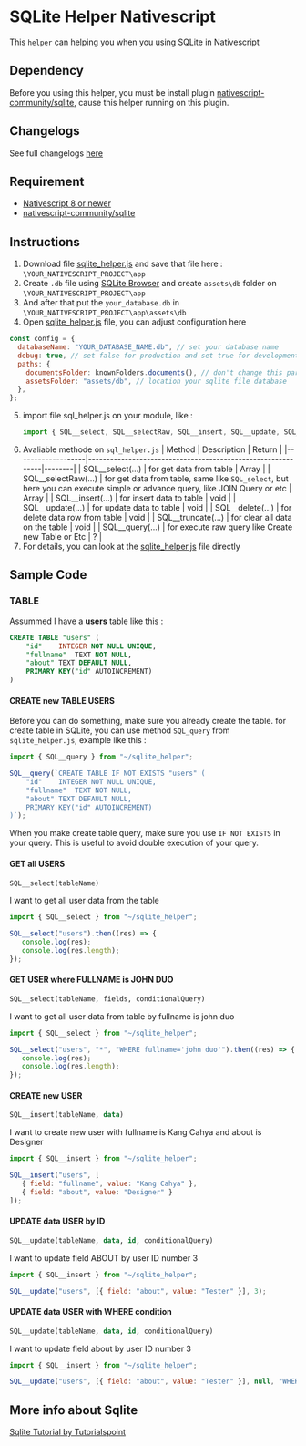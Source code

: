 # SQLite Helper Nativescript
This ```helper``` can helping you when you using SQLite in Nativescript


## Dependency
Before you using this helper, you must be install plugin [nativescript-community/sqlite](https://github.com/nativescript-community/sqlite), cause this helper running on this plugin.

## Changelogs
See full changelogs [here](https://github.com/dyazincahya/sqlite-helper-nativescript/releases)
## Requirement
- [Nativescript 8 or newer](https://nativescript.org/)
- [nativescript-community/sqlite](https://github.com/nativescript-community/sqlite)


## Instructions
1. Download file [sqlite_helper.js](https://github.com/dyazincahya/sqlite-helper-nativescript/blob/main/sqlite_helper.js) and save that file here : ```\YOUR_NATIVESCRIPT_PROJECT\app```
2. Create ```.db``` file using [SQLite Browser](https://sqlitebrowser.org) and create ```assets\db``` folder on ```\YOUR_NATIVESCRIPT_PROJECT\app```
3. And after that put the ```your_database.db``` in ```\YOUR_NATIVESCRIPT_PROJECT\app\assets\db```
4. Open [sqlite_helper.js](https://github.com/dyazincahya/sqlite-helper-nativescript/blob/main/sqlite_helper.js) file, you can adjust configuration here
```javascript
const config = {
  databaseName: "YOUR_DATABASE_NAME.db", // set your database name
  debug: true, // set false for production and set true for development
  paths: {
    documentsFolder: knownFolders.documents(), // don't change this part, this for get root directory
    assetsFolder: "assets/db", // location your sqlite file database
  },
};
```
5. import file sql_helper.js on your module, like :
   ``` javascript
   import { SQL__select, SQL__selectRaw, SQL__insert, SQL__update, SQL__delete, SQL__truncate, SQL__query } from "~/sqlite_helper";
   ```
6. Avaliable methode on ```sql_helper.js```
    | Method            | Description                                                 | Return |
    |-------------------|-------------------------------------------------------------|--------|
    | SQL__select(...)   | for get data from table                                         | Array  |
    | SQL__selectRaw(...) | for get data from table, same like ```SQL_select```, but here you can execute simple or advance query, like JOIN Query or etc | Array | 
    | SQL__insert(...)   | for insert data to table                                    | void   |
    | SQL__update(...)   | for update data to table                                    | void   |
    | SQL__delete(...)   | for delete data row from table                              | void   |
    | SQL__truncate(...) | for clear all data on the table                             | void   |
    | SQL__query(...)    | for execute raw query like Create new Table or Etc | ?      |
7. For details, you can look at the [sqlite_helper.js](https://github.com/dyazincahya/sqlite-helper-nativescript/blob/main/sqlite_helper.js) file directly


## Sample Code

### TABLE
Assummed I have a **users** table like this :
``` sql
CREATE TABLE "users" (
	"id"	INTEGER NOT NULL UNIQUE,
	"fullname"	TEXT NOT NULL,
	"about"	TEXT DEFAULT NULL,
	PRIMARY KEY("id" AUTOINCREMENT)
)
```

#### CREATE new TABLE USERS
Before you can do something, make sure you already create the table. for create table in SQLite, you can use method ```SQL_query``` from ```sqlite_helper.js```, example like this :
``` javascript
import { SQL__query } from "~/sqlite_helper";

SQL__query(`CREATE TABLE IF NOT EXISTS "users" (
	"id"	INTEGER NOT NULL UNIQUE,
	"fullname"	TEXT NOT NULL,
	"about"	TEXT DEFAULT NULL,
	PRIMARY KEY("id" AUTOINCREMENT)
)`);
```

When you make create table query, make sure you use ```IF NOT EXISTS``` in your query. This is useful to avoid double execution of your query.


#### GET all USERS
``` sql
SQL__select(tableName)
```
I want to get all user data from the table
``` javascript
import { SQL__select } from "~/sqlite_helper";

SQL__select("users").then((res) => {
   console.log(res);
   console.log(res.length);
});
```

#### GET USER where FULLNAME is JOHN DUO
```sql
SQL__select(tableName, fields, conditionalQuery)
```
I want to get all user data from table by fullname is john duo
``` javascript
import { SQL__select } from "~/sqlite_helper";

SQL__select("users", "*", "WHERE fullname='john duo'").then((res) => {
   console.log(res);
   console.log(res.length);
});
```

#### CREATE new USER
``` sql
SQL__insert(tableName, data)
```
I want to create new user with fullname is Kang Cahya and about is Designer
``` javascript
import { SQL__insert } from "~/sqlite_helper";

SQL__insert("users", [
   { field: "fullname", value: "Kang Cahya" },
   { field: "about", value: "Designer" }
]);
```

#### UPDATE data USER by ID
``` sql
SQL__update(tableName, data, id, conditionalQuery)
```
I want to update field ABOUT by user ID number 3
``` javascript
import { SQL__insert } from "~/sqlite_helper";

SQL__update("users", [{ field: "about", value: "Tester" }], 3);
```

#### UPDATE data USER with WHERE condition
``` sql
SQL__update(tableName, data, id, conditionalQuery)
```
I want to update field about by user ID number 3
``` javascript
import { SQL__insert } from "~/sqlite_helper";

SQL__update("users", [{ field: "about", value: "Tester" }], null, "WHERE id='3'");
```

## More info about Sqlite
[Sqlite Tutorial by Tutorialspoint](https://www.tutorialspoint.com/sqlite/index.htm)
